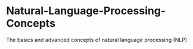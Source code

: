 # Natural-Language-Processing-Concepts
The basics and advanced concepts of natural language processing (NLP) 
